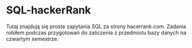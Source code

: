 # SQL-hackerRank
Tutaj znajdują się proste zapytania SQL za strony hacerrank.com. Zadania robiłem podczas przygotowań do zaliczenia z przedmiotu bazy danych na czwartym semestrze. 
